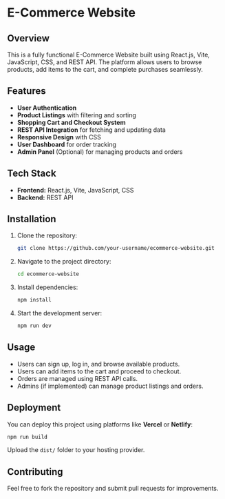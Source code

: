 # E-Commerce Website

## Overview
This is a fully functional E-Commerce Website built using React.js, Vite, JavaScript, CSS, and REST API. The platform allows users to browse products, add items to the cart, and complete purchases seamlessly.

## Features
- **User Authentication**
- **Product Listings** with filtering and sorting
- **Shopping Cart and Checkout System**
- **REST API Integration** for fetching and updating data
- **Responsive Design** with CSS
- **User Dashboard** for order tracking
- **Admin Panel** (Optional) for managing products and orders

## Tech Stack
- **Frontend:** React.js, Vite, JavaScript, CSS
- **Backend:** REST API

## Installation

1. Clone the repository:
   ```bash
   git clone https://github.com/your-username/ecommerce-website.git
   ```
2. Navigate to the project directory:
   ```bash
   cd ecommerce-website
   ```
3. Install dependencies:
   ```bash
   npm install
   ```
4. Start the development server:
   ```bash
   npm run dev
   ```

## Usage
- Users can sign up, log in, and browse available products.
- Users can add items to the cart and proceed to checkout.
- Orders are managed using REST API calls.
- Admins (if implemented) can manage product listings and orders.

## Deployment
You can deploy this project using platforms like **Vercel** or **Netlify**:
```bash
npm run build
```
Upload the `dist/` folder to your hosting provider.

## Contributing
Feel free to fork the repository and submit pull requests for improvements.


